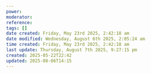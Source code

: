```yaml
---
power: 
moderator: 
reference: 
tags: []
date created: Friday, May 23rd 2025, 2:42:18 am
date modified: Wednesday, August 6th 2025, 2:05:24 am
time created: Friday, May 23rd 2025, 2:42:18 am
last update: Thursday, August 7th 2025, 9:27:15 pm
created: 2025-05-22T22:42
updated: 2025-08-06T14:15
---
```

